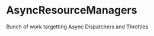 AsyncResourceManagers
=====================

Bunch of work targetting Async Dispatchers and Throttles
